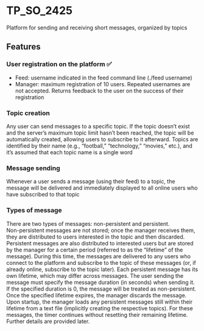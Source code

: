 # TP_SO_2425
Platform for sending and receiving short messages, organized by topics

## Features

### User registration on the platform ✅
- Feed: username indicated in the feed command line (./feed username)
- Manager: maximum registration of 10 users. Repeated usernames are not accepted. Returns feedback to the user on the success of their registration

### Topic creation
Any user can send messages to a specific topic. If the topic doesn’t exist and the server’s maximum topic limit hasn’t been reached, the topic will be automatically created, allowing users to subscribe to it afterward. Topics are identified by their name (e.g., “football,” “technology,” “movies,” etc.), and it’s assumed that each topic name is a single word

### Message sending
Whenever a user sends a message (using their feed) to a topic, the message will be delivered and immediately displayed to all online users who have subscribed to that topic

### Types of message
There are two types of messages: non-persistent and persistent. <br />Non-persistent messages are not stored; once the manager receives them, they are distributed to users interested in the topic and then discarded. Persistent messages are also distributed to interested users but are stored by the manager for a certain period (referred to as the “lifetime” of the message). During this time, the messages are delivered to any users who connect to the platform and subscribe to the topic of these messages (or, if already online, subscribe to the topic later). Each persistent message has its own lifetime, which may differ across messages. The user sending the message must specify the message duration (in seconds) when sending it. If the specified duration is 0, the message will be treated as non-persistent. Once the specified lifetime expires, the manager discards the message.
Upon startup, the manager loads any persistent messages still within their lifetime from a text file (implicitly creating the respective topics). For these messages, the timer continues without resetting their remaining lifetime. Further details are provided later.
